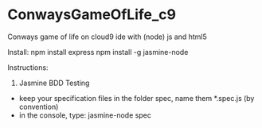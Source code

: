 ConwaysGameOfLife_c9
====================

Conways game of life on cloud9 ide with (node) js and html5

Install:
npm install express
npm install -g jasmine-node

Instructions:
1) Jasmine BDD Testing
  + keep your specification files in the folder spec, name them *.spec.js (by convention)
  + in the console, type: jasmine-node spec

